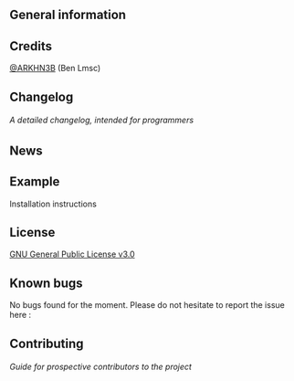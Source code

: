 ## General information

## Credits
[@ARKHN3B](https://github.com/ARKHN3B) (Ben Lmsc)

## Changelog 	
###### A detailed changelog, intended for programmers

## News

## Example 	
Installation instructions

## License
[GNU General Public License v3.0](https://github.com/ARKHN3B/window-event-manager/blob/main/LICENSE)

## Known bugs
No bugs found for the moment. Please do not hesitate to report the issue here : []()

## Contributing
###### Guide for prospective contributors to the project 